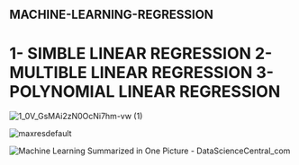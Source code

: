 ##  MACHINE-LEARNING-REGRESSION
# 1- SIMBLE LINEAR REGRESSION   2- MULTIBLE LINEAR REGRESSION  3- POLYNOMIAL LINEAR REGRESSION 

![1_0V_GsMAi2zN0OcNi7hm-vw (1)](https://user-images.githubusercontent.com/100859586/216326554-d3e31329-00f5-424d-b62a-86e02a3c4f93.png)





![maxresdefault](https://user-images.githubusercontent.com/100859586/216324680-965f3090-2252-4f96-b378-7fc652a6bdbe.jpg)



![Machine Learning Summarized in One Picture - DataScienceCentral_com](https://user-images.githubusercontent.com/100859586/216792696-417d8b55-3161-40a9-bd7e-7be0806a053f.png)




